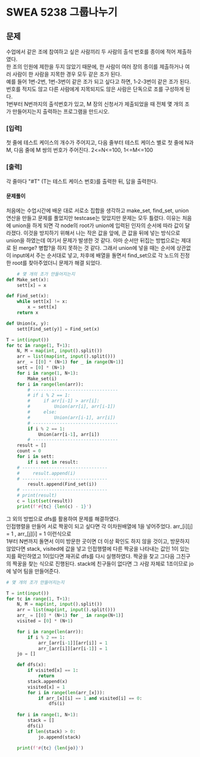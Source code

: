 # SWEA 5238 그룹나누기
## 문제  
수업에서 같은 조에 참여하고 싶은 사람끼리 두 사람의 출석 번호를 종이에 적어 제출하였다.  
한 조의 인원에 제한을 두지 않았기 때문에, 한 사람이 여러 장의 종이를 제출하거나 여러 사람이 한 사람을 지목한 경우 모두 같은 조가 된다.  
예를 들어 1번-2번, 1번-3번이 같은 조가 되고 싶다고 하면, 1-2-3번이 같은 조가 된다. 번호를 적지도 않고 다른 사람에게 지목되지도 않은 사람은 단독으로 조를 구성하게 된다.  
1번부터 N번까지의 출석번호가 있고, M 장의 신청서가 제출되었을 때 전체 몇 개의 조가 만들어지는지 출력하는 프로그램을 만드시오.

### [입력]  
첫 줄에 테스트 케이스의 개수가 주어지고, 다음 줄부터 테스트 케이스 별로 첫 줄에 N과 M, 다음 줄에 M 쌍의 번호가 주어진다. 2<=N<=100, 1<=M<=100

### [출력]  
각 줄마다 "#T" (T는 테스트 케이스 번호)를 출력한 뒤, 답을 출력한다.

#### 문제풀이
처음에는 수업시간에 배운 대로 서로소 집합을 생각하고 make_set, find_set, union 연산을 만들고 문제를 풀었지만 testcase는 맞았지만 문제는 모두 틀렸다. 이유는 처음에 union을 하게 되면 각 node의 root가 union에 입력된 인자의 순서에 따라 값이 달라졌다. 이것을 방지하기 위해서 나는 작은 값을 앞에, 큰 값을 뒤에 넣는 방식으로 union을 하였는데 여기서 문제가 발생한 것 같다. 아마 순서만 뒤집는 방법으로는 제대로 된 merge? 병합?을 하지 못하는 것 같다. 그래서 union에 넣을 때는 순서에 상관없이 input에서 주는 순서대로 넣고, 차후에 배열을 돌면서 find_set으로 각 노드의 진정한 root를 찾아주었더니 문제가 해결 되었다. 
```python
    # 몇 개의 조가 만들어지는지 
def Make_set(x):
    sett[x] = x

def Find_set(x):
    while sett[x] != x:
        x = sett[x]
    return x

def Union(x, y):
    sett[Find_set(y)] = Find_set(x)

T = int(input())
for tc in range(1, T+1):
    N, M = map(int, input().split())
    arr = list(map(int, input().split()))
    arr_ = [[0] * (N+1) for _ in range(N+1)] 
    sett = [0] * (N+1)
    for i in range(1, N+1):
        Make_set(i)
    for i in range(len(arr)):
        # --------------------------------
        # if i % 2 == 1:
        #     if arr[i-1] > arr[i]:
        #         Union(arr[i], arr[i-1])
        #     else:
        #         Union(arr[i-1], arr[i])
        # --------------------------------
        if i % 2 == 1:
            Union(arr[i-1], arr[i])
        # --------------------------------
    result = []
    count = 0
    for i in sett:
        if i not in result:
    # --------------------------------
    #     result.append(i)
    # --------------------------------
        result.append(Find_set(i))
    # --------------------------------
    # print(result)
    c = list(set(result))
    print(f'#{tc} {len(c) - 1}')
```
그 외의 방법으로 dfs를 활용하여 문제를 해결하였다.  
인접행렬을 만들어 서로 짝꿍이 되고 싶다면 각 이차원배열에 1을 넣어주었다. arr_[i][j] = 1 , arr_[j][i] = 1 이런식으로  
1부터 N번까지 돌면서 이미 방문한 곳이면 더 이상 확인도 하지 않을 것이고, 방문하지 않았다면 stack, visited에 값을 넣고 인접행렬에 다른 짝궁을 나타내는 값인 1이 있는지를 확인하였고 1이있다면 재귀로 dfs를 다시 실행하였다. 짝궁을 찾고 그다음 그친구의 짝꿍을 찾는 식으로 진행된다. stack에 친구들이 없다면 그 사람 자체로 1조이므로 jo에 넣어 팀을 만들어준다. 
```python
# 몇 개의 조가 만들어지는지 

T = int(input())
for tc in range(1, T+1):
    N, M = map(int, input().split())
    arr = list(map(int, input().split()))
    arr_ = [[0] * (N+1) for _ in range(N+1)] 
    visited = [0] * (N+1)

    for i in range(len(arr)):
        if i % 2 == 1:
            arr_[arr[i-1]][arr[i]] = 1
            arr_[arr[i]][arr[i-1]] = 1
    jo = []

    def dfs(x):
        if visited[x] == 1:
            return
        stack.append(x)
        visited[x] = 1
        for i in range(len(arr_[x])):
            if arr_[x][i] == 1 and visited[i] == 0:
                dfs(i)
                
    for i in range(1, N+1):
        stack = []
        dfs(i)
        if len(stack) > 0:
            jo.append(stack)

    print(f'#{tc} {len(jo)}')
```